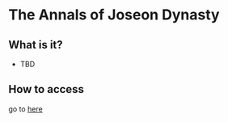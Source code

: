 # The Annals of Joseon Dynasty

## What is it?
 - TBD

## How to access
 go to [here](https://o365kaist-my.sharepoint.com/:x:/g/personal/thornback_office_kaist_ac_kr/Eb2cE4IbCBFLnoQOcl4iSQABkm0L5rcz0NS9O62erzcu8w?e=XupBbB)
